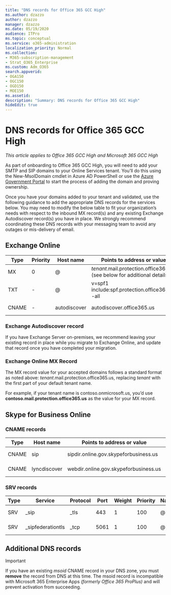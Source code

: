```yaml
---
title: "DNS records for Office 365 GCC High"
ms.author: dzazzo
author: dzazzo
manager: dzazzo
ms.date: 05/19/2020
audience: ITPro
ms.topic: conceptual
ms.service: o365-administration
localization_priority: Normal
ms.collection: 
- M365-subscription-management
- Strat_O365_Enterprise
ms.custom: Adm_O365
search.appverid:
- OGA150
- OGC150
- OGD150
- MOE150
ms.assetid: 
description: "Summary: DNS records for Office 365 GCC High"
hideEdit: true
---
```


# DNS records for Office 365 GCC High

*This article applies to Office 365 GCC High and Microsoft 365 GCC High*

As part of onboarding to Office 365 GCC High, you will need to add your SMTP and SIP domains to your Online Services tenant.  You’ll do this using the New-MsolDomain cmdlet in Azure AD PowerShell or use the [Azure Government Portal](https://portal.azure.us) to start the process of adding the domain and proving ownership.

Once you have your domains added to your tenant and validated, use the following guidance to add the appropriate DNS records for the services below.  You may need to modify the below table to fit your organization’s needs with respect to the inbound MX record(s) and any existing Exchange Autodiscover record(s) you have in place.  We strongly recommend coordinating these DNS records with your messaging team to avoid any outages or mis-delivery of email.

## Exchange Online

| Type | Priority | Host name | Points to address or value | TTL |
| --- | --- | --- | --- | --- |
| MX | 0 | @ | *tenant*.mail.protection.office365.us (see below for additional details) | 1 Hour |
| TXT | - | @ | v=spf1 include:spf.protection.office365.us -all | 1 Hour |
| CNAME | - | autodiscover | autodiscover.office365.us | 1 Hour |

### Exchange Autodiscover record

If you have Exchange Server on-premises, we recommend leaving your existing record in place while you migrate to Exchange Online, and update that record once you have completed your migration. 

### Exchange Online MX Record

The MX record value for your accepted domains follows a standard format as noted above: *tenant*.mail.protection.office365.us, replacing *tenant* with the first part of your default tenant name.

For example, if your tenant name is contoso.onmicrosoft.us, you’d use **contoso.mail.protection.office365.us** as the value for your MX record.

## Skype for Business Online

### CNAME records

| Type | Host name | Points to address or value | TTL |
| --- | --- | --- | --- |
| CNAME | sip | sipdir.online.gov.skypeforbusiness.us | 1 Hour |
| CNAME | lyncdiscover | webdir.online.gov.skypeforbusiness.us | 1 Hour |

### SRV records

| Type | Service | Protocol | Port | Weight | Priority | Name | Target | TTL |
| --- | --- | --- | --- | --- | --- | --- | --- | --- |
| SRV | \_sip | \_tls | 443 | 1 | 100 | @ | sipdir.online.gov.skypeforbusiness.us | 1 Hour |
| SRV | \_sipfederationtls | \_tcp | 5061 | 1 | 100 | @ | sipfed.online.gov.skypeforbusiness.us | 1 Hour |

## Additional DNS records

> [!IMPORTANT]
> If you have an existing *msoid* CNAME record in your DNS zone, you must **remove** the record from DNS at this time.  The msoid record is incompatible with Microsoft 365 Enterprise Apps *(formerly Office 365 ProPlus)* and will prevent activation from succeeding.
